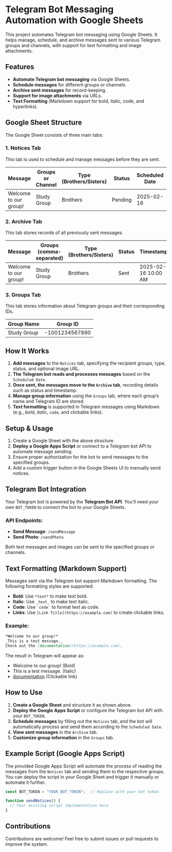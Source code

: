 # Telegram Bot Messaging Automation with Google Sheets

This project automates Telegram bot messaging using Google Sheets. It helps manage, schedule, and archive messages sent to various Telegram groups and channels, with support for text formatting and image attachments.

## Features
- **Automate Telegram bot messaging** via Google Sheets.
- **Schedule messages** for different groups or channels.
- **Archive sent messages** for record-keeping.
- **Support for image attachments** via URLs.
- **Text Formatting** (Markdown support for bold, italic, code, and hyperlinks).
  
## Google Sheet Structure
The Google Sheet consists of three main tabs:

### **1. Notices Tab**
This tab is used to schedule and manage messages before they are sent.

| Message | Groups or Channel | Type (Brothers/Sisters) | Status | Scheduled Date | Image URL (Optional) |
|---------|-------------------|-------------------------|--------|-----------------|----------------------|
| Welcome to our group! | Study Group | Brothers | Pending | 2025-02-16 | (empty) |

### **2. Archive Tab**
This tab stores records of all previously sent messages.

| Message | Groups (comma-separated) | Type (Brothers/Sisters) | Status | Timestamp |
|---------|--------------------------|-------------------------|--------|-----------|
| Welcome to our group! | Study Group | Brothers | Sent | 2025-02-16 10:00 AM |

### **3. Groups Tab**
This tab stores information about Telegram groups and their corresponding IDs.

| Group Name | Group ID |
|------------|----------|
| Study Group | -1001234567890 |

## How It Works
1. **Add messages** to the `Notices` tab, specifying the recipient groups, type, status, and optional image URL.
2. **The Telegram bot reads and processes messages** based on the `Scheduled Date`.
3. **Once sent, the messages move to the `Archive` tab**, recording details such as status and timestamp.
4. **Manage group information** using the `Groups` tab, where each group’s name and Telegram ID are stored.
5. **Text formatting** is supported in Telegram messages using Markdown (e.g., *bold*, _italic_, `code`, and clickable links).

## Setup & Usage
1. Create a Google Sheet with the above structure.
2. **Deploy a Google Apps Script** or connect to a Telegram bot API to automate message sending.
3. Ensure proper authorization for the bot to send messages to the specified groups.
4. Add a custom trigger button in the Google Sheets UI to manually send notices.

## Telegram Bot Integration
Your Telegram bot is powered by the **Telegram Bot API**. You’ll need your own `BOT_TOKEN` to connect the bot to your Google Sheets.

### API Endpoints:
- **Send Message**: `/sendMessage`
- **Send Photo**: `/sendPhoto`

Both text messages and images can be sent to the specified groups or channels.

## Text Formatting (Markdown Support)
Messages sent via the Telegram bot support Markdown formatting. The following formatting styles are supported:

- **Bold**: Use `*text*` to make text bold.
- **Italic**: Use `_text_` to make text italic.
- **Code**: Use ``` `code` ``` to format text as code.
- **Links**: Use `[Link Title](https://example.com)` to create clickable links.

### Example:
```markdown
*Welcome to our group!*
_This is a test message._
Check out the [documentation](https://example.com).
```

The result in Telegram will appear as:
- Welcome to our group! (Bold)
- This is a test message. (Italic)
- [documentation](https://example.com) (Clickable link)

## How to Use
1. **Create a Google Sheet** and structure it as shown above.
2. **Deploy the Google Apps Script** or configure the Telegram bot API with your `BOT_TOKEN`.
3. **Schedule messages** by filling out the `Notices` tab, and the bot will automatically process and send them according to the `Scheduled Date`.
4. **View sent messages** in the `Archive` tab.
5. **Customize group information** in the `Groups` tab.

## Example Script (Google Apps Script)
The provided Google Apps Script will automate the process of reading the messages from the `Notices` tab and sending them to the respective groups. You can deploy the script in your Google Sheet and trigger it manually or automate it further.

```javascript
const BOT_TOKEN = "YOUR_BOT_TOKEN";  // Replace with your bot token

function sendNotices() {
  // Your existing script implementation here
}
```

## Contributions
Contributions are welcome! Feel free to submit issues or pull requests to improve the system.
